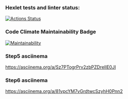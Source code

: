 ### Hexlet tests and linter status:
[![Actions Status](https://github.com/romcky/java-project-61/actions/workflows/hexlet-check.yml/badge.svg)](https://github.com/romcky/java-project-61/actions)

### Code Climate Maintainability Badge
[![Maintainability](https://api.codeclimate.com/v1/badges/bc1cb69bf0072eb41a87/maintainability)](https://codeclimate.com/github/romcky/java-project-61/maintainability)

### Step5 asciinema
https://asciinema.org/a/Sz7PTogrPrv2zbPZDreIlE0JI

### Step6 asciinema
https://asciinema.org/a/81vpcYM7vGrdtwcSzyhH0Pnn2



